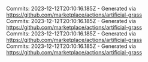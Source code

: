 Commits: 2023-12-12T20:10:16.185Z - Generated via https://github.com/marketplace/actions/artificial-grass
<br>
Commits: 2023-12-12T20:10:16.185Z - Generated via https://github.com/marketplace/actions/artificial-grass
<br>
Commits: 2023-12-12T20:10:16.185Z - Generated via https://github.com/marketplace/actions/artificial-grass
<br>
Commits: 2023-12-12T20:10:16.185Z - Generated via https://github.com/marketplace/actions/artificial-grass
<br>
